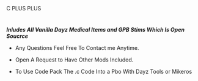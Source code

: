 <tr>
  <td> <a href="[C++](https://img.shields.io/badge/c++-%2300599C.svg?style=for-the-badge&logo=c%2B%2B&logoColor=white)"></a></td>
  <td>C PLUS PLUS</td>
</tr>

#

_**Inludes All Vanilla Dayz Medical Items and GPB Stims Which Is Open Soucrce**_ 

- Any Questions Feel Free To Contact me Anytime.

- Open A Request to Have Other Mods Included.

- To Use Code Pack The .c Code Into a Pbo With Dayz Tools or Mikeros 
